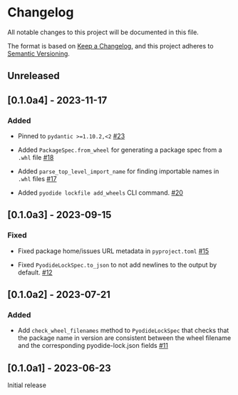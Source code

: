 # Changelog
All notable changes to this project will be documented in this file.

The format is based on [Keep a Changelog](https://keepachangelog.com/en/1.0.0/),
and this project adheres to [Semantic Versioning](https://semver.org/spec/v2.0.0.html).

## Unreleased

## [0.1.0a4] - 2023-11-17

### Added

- Pinned to `pydantic >=1.10.2,<2`
  [#23](https://github.com/pyodide/pyodide-lock/pull/23)

- Added `PackageSpec.from_wheel` for generating a package spec from a `.whl` file
  [#18](https://github.com/pyodide/pyodide-lock/pull/18)

- Added `parse_top_level_import_name` for finding importable names in `.whl` files
  [#17](https://github.com/pyodide/pyodide-lock/pull/17)

- Added `pyodide lockfile add_wheels` CLI command.
  [#20](https://github.com/pyodide/pyodide-lock/pull/20)

## [0.1.0a3] - 2023-09-15

### Fixed

- Fixed package home/issues URL metadata in `pyproject.toml`
  [#15](https://github.com/pyodide/pyodide-lock/pull/15)

- Fixed `PyodideLockSpec.to_json` to not add newlines to the output by default.
  [#12](https://github.com/pyodide/pyodide-lock/pull/12)

## [0.1.0a2] - 2023-07-21

### Added

 - Add `check_wheel_filenames` method to `PyodideLockSpec` that checks that the
   package name in version are consistent between the wheel filename and the
   corresponding pyodide-lock.json fields
   [#11](https://github.com/pyodide/pyodide-lock/pull/11)

## [0.1.0a1] - 2023-06-23

Initial release
